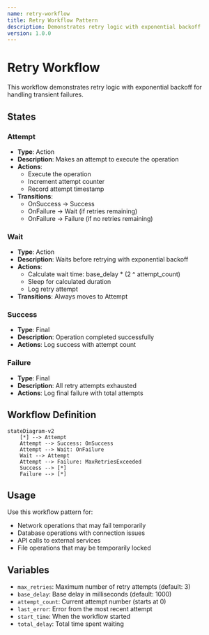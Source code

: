```yaml
---
name: retry-workflow
title: Retry Workflow Pattern
description: Demonstrates retry logic with exponential backoff
version: 1.0.0
---
```


# Retry Workflow

This workflow demonstrates retry logic with exponential backoff for handling transient failures.

## States

### Attempt
- **Type**: Action
- **Description**: Makes an attempt to execute the operation
- **Actions**: 
  - Execute the operation
  - Increment attempt counter
  - Record attempt timestamp
- **Transitions**: 
  - OnSuccess -> Success
  - OnFailure -> Wait (if retries remaining)
  - OnFailure -> Failure (if no retries remaining)

### Wait
- **Type**: Action
- **Description**: Waits before retrying with exponential backoff
- **Actions**: 
  - Calculate wait time: base_delay * (2 ^ attempt_count)
  - Sleep for calculated duration
  - Log retry attempt
- **Transitions**: Always moves to Attempt

### Success
- **Type**: Final
- **Description**: Operation completed successfully
- **Actions**: Log success with attempt count

### Failure
- **Type**: Final
- **Description**: All retry attempts exhausted
- **Actions**: Log final failure with total attempts

## Workflow Definition

```mermaid
stateDiagram-v2
    [*] --> Attempt
    Attempt --> Success: OnSuccess
    Attempt --> Wait: OnFailure
    Wait --> Attempt
    Attempt --> Failure: MaxRetriesExceeded
    Success --> [*]
    Failure --> [*]
```

## Usage

Use this workflow pattern for:
- Network operations that may fail temporarily
- Database operations with connection issues
- API calls to external services
- File operations that may be temporarily locked

## Variables

- `max_retries`: Maximum number of retry attempts (default: 3)
- `base_delay`: Base delay in milliseconds (default: 1000)
- `attempt_count`: Current attempt number (starts at 0)
- `last_error`: Error from the most recent attempt
- `start_time`: When the workflow started
- `total_delay`: Total time spent waiting